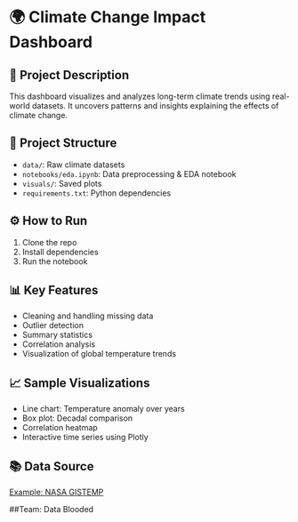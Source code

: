 # 🌍 Climate Change Impact Dashboard

## 📌 Project Description
This dashboard visualizes and analyzes long-term climate trends using real-world datasets. It uncovers patterns and insights explaining the effects of climate change.

## 📁 Project Structure
- `data/`: Raw climate datasets
- `notebooks/eda.ipynb`: Data preprocessing & EDA notebook
- `visuals/`: Saved plots
- `requirements.txt`: Python dependencies

## ⚙️ How to Run
1. Clone the repo
2. Install dependencies
3. Run the notebook

## 📊 Key Features
- Cleaning and handling missing data
- Outlier detection
- Summary statistics
- Correlation analysis
- Visualization of global temperature trends

## 📈 Sample Visualizations
- Line chart: Temperature anomaly over years
- Box plot: Decadal comparison
- Correlation heatmap
- Interactive time series using Plotly

## 📚 Data Source
[Example: NASA GISTEMP](https://data.giss.nasa.gov/gistemp/)

##Team: Data Blooded
